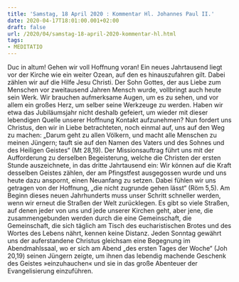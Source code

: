 ```yaml
---
title: 'Samstag, 18 April 2020 : Kommentar Hl. Johannes Paul II.'
date: 2020-04-17T18:01:00.001+02:00
draft: false
url: /2020/04/samstag-18-april-2020-kommentar-hl.html
tags: 
- MEDITATIO
---
```


Duc in altum! Gehen wir voll Hoffnung voran! Ein neues Jahrtausend liegt vor der Kirche wie ein weiter Ozean, auf den es hinauszufahren gilt. Dabei zählen wir auf die Hilfe Jesu Christi. Der Sohn Gottes, der aus Liebe zum Menschen vor zweitausend Jahren Mensch wurde, vollbringt auch heute sein Werk. Wir brauchen aufmerksame Augen, um es zu sehen, und vor allem ein großes Herz, um selber seine Werkzeuge zu werden. Haben wir etwa das Jubiläumsjahr nicht deshalb gefeiert, um wieder mit dieser lebendigen Quelle unserer Hoffnung Kontakt aufzunehmen? Nun fordert uns Christus, den wir in Liebe betrachteten, noch einmal auf, uns auf den Weg zu machen: „Darum geht zu allen Völkern, und macht alle Menschen zu meinen Jüngern; tauft sie auf den Namen des Vaters und des Sohnes und des Heiligen Geistes“ (Mt 28,19). Der Missionsauftrag führt uns mit der Aufforderung zu derselben Begeisterung, welche die Christen der ersten Stunde auszeichnete, in das dritte Jahrtausend ein: Wir können auf die Kraft desselben Geistes zählen, der am Pfingstfest ausgegossen wurde und uns heute dazu anspornt, einen Neuanfang zu setzen. Dabei fühlen wir uns getragen von der Hoffnung, „die nicht zugrunde gehen lässt“ (Röm 5,5). Am Beginn dieses neuen Jahrhunderts muss unser Schritt schneller werden, wenn wir erneut die Straßen der Welt zurücklegen. Es gibt so viele Straßen, auf denen jeder von uns und jede unserer Kirchen geht, aber jene, die zusammengebunden werden durch die eine Gemeinschaft, die Gemeinschaft, die sich täglich am Tisch des eucharistischen Brotes und des Wortes des Lebens nährt, kennen keine Distanz. Jeden Sonntag gewährt uns der auferstandene Christus gleichsam eine Begegnung im Abendmahlssaal, wo er sich am Abend „des ersten Tages der Woche“ (Joh 20,19) seinen Jüngern zeigte, um ihnen das lebendig machende Geschenk des Geistes »einzuhauchen« und sie in das große Abenteuer der Evangelisierung einzuführen.